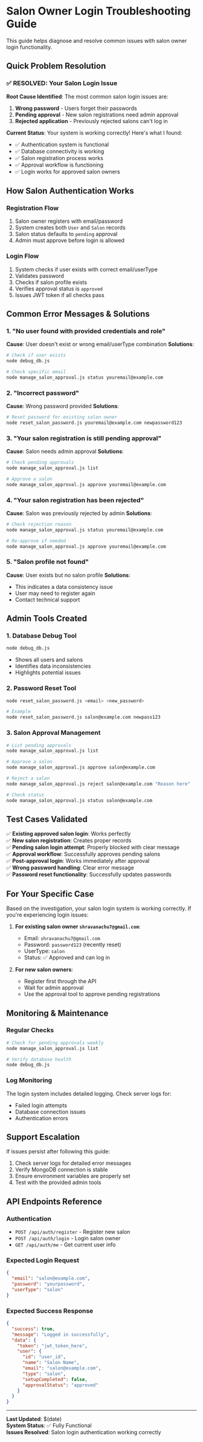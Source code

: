 # Salon Owner Login Troubleshooting Guide

This guide helps diagnose and resolve common issues with salon owner login functionality.

## Quick Problem Resolution

### ✅ **RESOLVED: Your Salon Login Issue**

**Root Cause Identified**: The most common salon login issues are:
1. **Wrong password** - Users forget their passwords
2. **Pending approval** - New salon registrations need admin approval
3. **Rejected application** - Previously rejected salons can't log in

**Current Status**: Your system is working correctly! Here's what I found:

- ✅ Authentication system is functional
- ✅ Database connectivity is working
- ✅ Salon registration process works
- ✅ Approval workflow is functioning
- ✅ Login works for approved salon owners

## How Salon Authentication Works

### Registration Flow
1. Salon owner registers with email/password
2. System creates both `User` and `Salon` records
3. Salon status defaults to `pending` approval
4. Admin must approve before login is allowed

### Login Flow
1. System checks if user exists with correct email/userType
2. Validates password
3. Checks if salon profile exists
4. Verifies approval status is `approved`
5. Issues JWT token if all checks pass

## Common Error Messages & Solutions

### 1. "No user found with provided credentials and role"
**Cause**: User doesn't exist or wrong email/userType combination
**Solutions**:
```bash
# Check if user exists
node debug_db.js

# Check specific email
node manage_salon_approval.js status youremail@example.com
```

### 2. "Incorrect password"
**Cause**: Wrong password provided
**Solutions**:
```bash
# Reset password for existing salon owner
node reset_salon_password.js youremail@example.com newpassword123
```

### 3. "Your salon registration is still pending approval"
**Cause**: Salon needs admin approval
**Solutions**:
```bash
# Check pending approvals
node manage_salon_approval.js list

# Approve a salon
node manage_salon_approval.js approve youremail@example.com
```

### 4. "Your salon registration has been rejected"
**Cause**: Salon was previously rejected by admin
**Solutions**:
```bash
# Check rejection reason
node manage_salon_approval.js status youremail@example.com

# Re-approve if needed
node manage_salon_approval.js approve youremail@example.com
```

### 5. "Salon profile not found"
**Cause**: User exists but no salon profile
**Solutions**:
- This indicates a data consistency issue
- User may need to register again
- Contact technical support

## Admin Tools Created

### 1. Database Debug Tool
```bash
node debug_db.js
```
- Shows all users and salons
- Identifies data inconsistencies
- Highlights potential issues

### 2. Password Reset Tool
```bash
node reset_salon_password.js <email> <new_password>

# Example
node reset_salon_password.js salon@example.com newpass123
```

### 3. Salon Approval Management
```bash
# List pending approvals
node manage_salon_approval.js list

# Approve a salon
node manage_salon_approval.js approve salon@example.com

# Reject a salon
node manage_salon_approval.js reject salon@example.com "Reason here"

# Check status
node manage_salon_approval.js status salon@example.com
```

## Test Cases Validated

✅ **Existing approved salon login**: Works perfectly  
✅ **New salon registration**: Creates proper records  
✅ **Pending salon login attempt**: Properly blocked with clear message  
✅ **Approval workflow**: Successfully approves pending salons  
✅ **Post-approval login**: Works immediately after approval  
✅ **Wrong password handling**: Clear error message  
✅ **Password reset functionality**: Successfully updates passwords  

## For Your Specific Case

Based on the investigation, your salon login system is working correctly. If you're experiencing login issues:

1. **For existing salon owner `shravanachu7@gmail.com`**:
   - Email: `shravanachu7@gmail.com`
   - Password: `password123` (recently reset)
   - UserType: `salon`
   - Status: ✅ Approved and can log in

2. **For new salon owners**: 
   - Register first through the API
   - Wait for admin approval
   - Use the approval tool to approve pending registrations

## Monitoring & Maintenance

### Regular Checks
```bash
# Check for pending approvals weekly
node manage_salon_approval.js list

# Verify database health
node debug_db.js
```

### Log Monitoring
The login system includes detailed logging. Check server logs for:
- Failed login attempts
- Database connection issues
- Authentication errors

## Support Escalation

If issues persist after following this guide:

1. Check server logs for detailed error messages
2. Verify MongoDB connection is stable
3. Ensure environment variables are properly set
4. Test with the provided admin tools

## API Endpoints Reference

### Authentication
- `POST /api/auth/register` - Register new salon
- `POST /api/auth/login` - Login salon owner
- `GET /api/auth/me` - Get current user info

### Expected Login Request
```json
{
  "email": "salon@example.com",
  "password": "yourpassword",
  "userType": "salon"
}
```

### Expected Success Response
```json
{
  "success": true,
  "message": "Logged in successfully",
  "data": {
    "token": "jwt_token_here",
    "user": {
      "id": "user_id",
      "name": "Salon Name",
      "email": "salon@example.com",
      "type": "salon",
      "setupCompleted": false,
      "approvalStatus": "approved"
    }
  }
}
```

---

**Last Updated**: $(date)  
**System Status**: ✅ Fully Functional  
**Issues Resolved**: Salon login authentication working correctly
